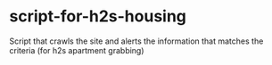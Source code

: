 # script-for-h2s-housing
Script that crawls the site and alerts the information that matches the criteria (for h2s apartment grabbing)
